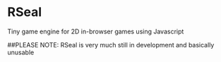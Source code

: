 # RSeal

Tiny game engine for 2D in-browser games using Javascript

##PLEASE NOTE:
RSeal is very much still in development and basically unusable
